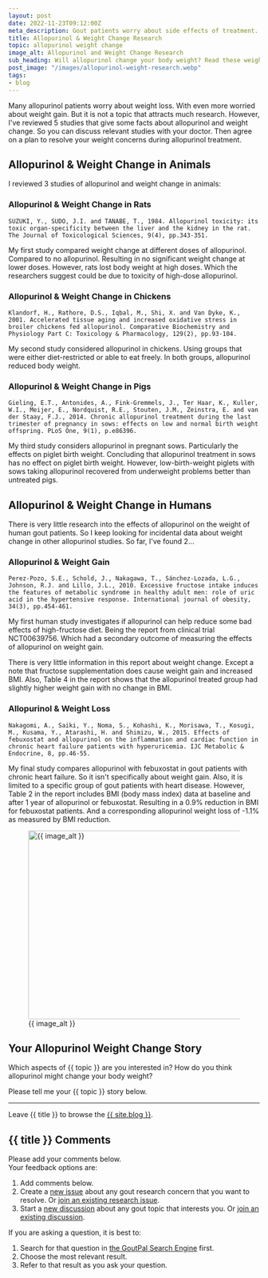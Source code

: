 ```yaml
---
layout: post
date: 2022-11-23T09:12:00Z
meta_description: Gout patients worry about side effects of treatment. Such as weight gain or loss. So check the facts about allopurinol and weight change now.
title: Allopurinol & Weight Change Research
topic: allopurinol weight change
image_alt: Allopurinol and Weight Change Research
sub_heading: Will allopurinol change your body weight? Read these weight change facts.
post_image: "/images/allopurinol-weight-research.webp"
tags:
- blog
---
```

<p>Many allopurinol patients worry about weight loss. With even more worried about weight gain. But it is not a topic that attracts much research. However, I've reviewed 5 studies that give some facts about allopurinol and weight change. So you can discuss relevant studies with your doctor. Then agree on a plan to resolve your weight concerns during allopurinol treatment.</p>
<h2 id="animals">Allopurinol &amp; Weight Change in Animals</h2>
<p>I reviewed 3 studies of allopurinol and weight change in animals:</p>
<h3 id="rats">Allopurinol &amp; Weight Change in Rats</h3>
<p><code>SUZUKI, Y., SUDO, J.I. and TANABE, T., 1984. Allopurinol toxicity: its toxic organ-specificity between the liver and the kidney in the rat. The Journal of Toxicological Sciences, 9(4), pp.343-351.</code></p>
<p>My first study compared weight change at different doses of allopurinol. Compared to no allopurinol. Resulting in no significant weight change at lower doses. However, rats lost body weight at high doses. Which the researchers suggest could be due to toxicity of high-dose allopurinol.</p>
<h3 id="chickens">Allopurinol &amp; Weight Change in Chickens</h3>
<p><code>Klandorf, H., Rathore, D.S., Iqbal, M., Shi, X. and Van Dyke, K., 2001. Accelerated tissue aging and increased oxidative stress in broiler chickens fed allopurinol. Comparative Biochemistry and Physiology Part C: Toxicology &amp; Pharmacology, 129(2), pp.93-104.</code></p>
<p>My second study considered allopurinol in chickens. Using groups that were either diet-restricted or able to eat freely. In both groups, allopurinol reduced body weight.</p>
<h3 id="pigs">Allopurinol &amp; Weight Change in Pigs</h3>
<p><code>Gieling, E.T., Antonides, A., Fink-Gremmels, J., Ter Haar, K., Kuller, W.I., Meijer, E., Nordquist, R.E., Stouten, J.M., Zeinstra, E. and van der Staay, F.J., 2014. Chronic allopurinol treatment during the last trimester of pregnancy in sows: effects on low and normal birth weight offspring. PLoS One, 9(1), p.e86396.</code></p>
<p>My third study considers allopurinol in pregnant sows. Particularly the effects on piglet birth weight. Concluding that allopurinol treatment in sows has no effect on piglet birth weight. However, low-birth-weight piglets with sows taking allopurinol recovered from underweight problems better than untreated pigs.</p>
<h2 id="humans">Allopurinol &amp; Weight Change in Humans</h2>
<p>There is very little research into the effects of allopurinol on the weight of human gout patients. So I keep looking for incidental data about weight change in other allopurinol studies. So far, I've found 2…</p>
<h3 id="weightgain">Allopurinol &amp; Weight Gain</h3>
<p><code>Perez-Pozo, S.E., Schold, J., Nakagawa, T., Sánchez-Lozada, L.G., Johnson, R.J. and Lillo, J.L., 2010. Excessive fructose intake induces the features of metabolic syndrome in healthy adult men: role of uric acid in the hypertensive response. International journal of obesity, 34(3), pp.454-461.</code></p>
<p>My first human study investigates if allopurinol can help reduce some bad effects of high-fructose diet. Being the report from clinical trial NCT00639756. Which had a secondary outcome of measuring the effects of allopurinol on weight gain.</p>
<p>There is very little information in this report about weight change. Except a note that fructose supplementation does cause weight gain and increased BMI. Also, Table 4 in the report shows that the allopurinol treated group had slightly higher weight gain with no change in BMI.</p>
<h3 id="weightloss">Allopurinol &amp; Weight Loss</h3>
<p><code>Nakagomi, A., Saiki, Y., Noma, S., Kohashi, K., Morisawa, T., Kosugi, M., Kusama, Y., Atarashi, H. and Shimizu, W., 2015. Effects of febuxostat and allopurinol on the inflammation and cardiac function in chronic heart failure patients with hyperuricemia. IJC Metabolic &amp; Endocrine, 8, pp.46-55.</code></p>
<p>My final study compares allopurinol with febuxostat in gout patients with chronic heart failure. So it isn't specifically about weight gain. Also, it is limited to a specific group of gout patients with heart disease. However, Table 2 in the report includes BMI (body mass index) data at baseline and after 1 year of allopurinol or febuxostat. Resulting in a 0.9% reduction in BMI for febuxostat patients. And a corresponding allopurinol weight loss of -1.1% as measured by BMI reduction.</p>
<figure id="image" class="inner">
<img src="{{ post_image }}" alt="{{ image_alt }}"  width="610" height="377">
  <figcaption>{{ image_alt }}</figcaption>
</figure>
<h2 id="next">Your Allopurinol Weight Change Story</h2>

Which aspects of {{ topic }} are you interested in? How do you think allopurinol might change your body weight?

Please tell me your {{ topic }} story below.

<hr>
Leave {{ title }} to browse the <a href="/blog">{{ site.blog }}</a>.

<h2 id="comments">{{ title }} Comments</h2>
<p>Please add your comments below.<br />
Your feedback options are:</p>
<ol>
<li>Add comments below.</li>
<li>Create a <a href="https://github.com/kct2020/goutpal-info-11ty/issues/new/choose">new issue</a> about any gout research concern that you want to resolve. Or <a href="https://github.com/kct2020/goutpal-info-11ty/issues">join an existing research issue</a>.</li>
<li>Start a <a href="https://github.com/kct2020/goutpal-com-skeleventy/discussions/new">new discussion</a> about any gout topic that interests you. Or <a href="https://github.com/kct2020/goutpal-com-skeleventy/discussions">join an existing discussion</a>.</li>
</ol>
<p>If you are asking a question, it is best to:</p>
<ol>
<li>Search for that question in <a href="https://cse.google.com/cse?cof=FORID:0&cx=partner-pub-4857169685716700:9780732506">the GoutPal Search Engine</a> first.</li>
<li>Choose the most relevant result.</li>
<li>Refer to that result as you ask your question.</li>
</ol>
<script src="https://giscus.app/client.js"
        data-repo="kct2020/goutpal-com-skeleventy"
        data-repo-id="R_kgDOGVSRQQ"
        data-category="GoutPal Links Comments🗣"
        data-category-id="DIC_kwDOGVSRQc4CRbFp"
        data-mapping="title"
        data-strict="0"
        data-reactions-enabled="1"
        data-emit-metadata="1"
        data-input-position="top"
        data-theme="light_tritanopia"
        data-lang="en"
        data-loading="lazy"
        crossorigin="anonymous"
        async>
</script>
